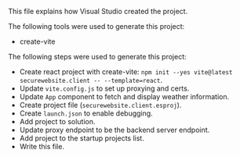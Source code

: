 This file explains how Visual Studio created the project.

The following tools were used to generate this project:
- create-vite

The following steps were used to generate this project:
- Create react project with create-vite: `npm init --yes vite@latest securewebsite.client -- --template=react`.
- Update `vite.config.js` to set up proxying and certs.
- Update `App` component to fetch and display weather information.
- Create project file (`securewebsite.client.esproj`).
- Create `launch.json` to enable debugging.
- Add project to solution.
- Update proxy endpoint to be the backend server endpoint.
- Add project to the startup projects list.
- Write this file.
